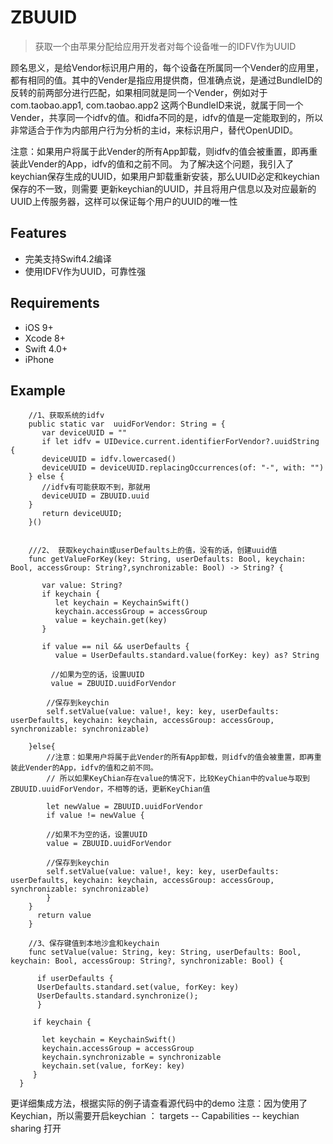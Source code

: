 # ZBUUID

>获取一个由苹果分配给应用开发者对每个设备唯一的IDFV作为UUID

 顾名思义，是给Vendor标识用户用的，每个设备在所属同一个Vender的应用里，都有相同的值。其中的Vender是指应用提供商，但准确点说，是通过BundleID的反转的前两部分进行匹配，如果相同就是同一个Vender，例如对于com.taobao.app1, com.taobao.app2 这两个BundleID来说，就属于同一个Vender，共享同一个idfv的值。和idfa不同的是，idfv的值是一定能取到的，所以非常适合于作为内部用户行为分析的主id，来标识用户，替代OpenUDID。

注意：如果用户将属于此Vender的所有App卸载，则idfv的值会被重置，即再重装此Vender的App，idfv的值和之前不同。
为了解决这个问题，我引入了keychian保存生成的UUID，如果用户卸载重新安装，那么UUID必定和keychian保存的不一致，则需要
更新keychian的UUID，并且将用户信息以及对应最新的UUID上传服务器，这样可以保证每个用户的UUID的唯一性

## Features

- 完美支持Swift4.2编译
- 使用IDFV作为UUID，可靠性强


## Requirements

- iOS 9+
- Xcode 8+
- Swift 4.0+
- iPhone

## Example

        //1、获取系统的idfv
        public static var  uuidForVendor: String = {
           var deviceUUID = ""
           if let idfv = UIDevice.current.identifierForVendor?.uuidString {
           deviceUUID = idfv.lowercased()
           deviceUUID = deviceUUID.replacingOccurrences(of: "-", with: "")
        } else {
           //idfv有可能获取不到，那就用
           deviceUUID = ZBUUID.uuid
        }
           return deviceUUID;
        }()
        
   
        ///2、 获取keychain或userDefaults上的值，没有的话，创建uuid值
        func getValueForKey(key: String, userDefaults: Bool, keychain: Bool, accessGroup: String?,synchronizable: Bool) -> String? {
        
           var value: String?
           if keychain {
              let keychain = KeychainSwift()
              keychain.accessGroup = accessGroup
              value = keychain.get(key)
           }
        
           if value == nil && userDefaults {
              value = UserDefaults.standard.value(forKey: key) as? String
        
             //如果为空的话，设置UUID
             value = ZBUUID.uuidForVendor
         
            //保存到keychin
            self.setValue(value: value!, key: key, userDefaults: userDefaults, keychain: keychain, accessGroup: accessGroup, synchronizable: synchronizable)
        
        }else{
            //注意：如果用户将属于此Vender的所有App卸载，则idfv的值会被重置，即再重装此Vender的App，idfv的值和之前不同。
            // 所以如果KeyChian存在value的情况下，比较KeyChian中的value与取到 ZBUUID.uuidForVendor，不相等的话，更新KeyChian值
        
            let newValue = ZBUUID.uuidForVendor
            if value != newValue {
        
            //如果不为空的话，设置UUID
            value = ZBUUID.uuidForVendor
        
            //保存到keychin
            self.setValue(value: value!, key: key, userDefaults: userDefaults, keychain: keychain, accessGroup: accessGroup, synchronizable: synchronizable)
            }
        }
          return value
        }

        //3、保存键值到本地沙盒和keychain
        func setValue(value: String, key: String, userDefaults: Bool, keychain: Bool, accessGroup: String?, synchronizable: Bool) {
        
          if userDefaults {
          UserDefaults.standard.set(value, forKey: key)
          UserDefaults.standard.synchronize();
          }
        
         if keychain {
        
           let keychain = KeychainSwift()
           keychain.accessGroup = accessGroup
           keychain.synchronizable = synchronizable
           keychain.set(value, forKey: key)
         }
      }
        

更详细集成方法，根据实际的例子请查看源代码中的demo
注意：因为使用了Keychian，所以需要开启keychian ： targets -- Capabilities -- keychian sharing 打开



